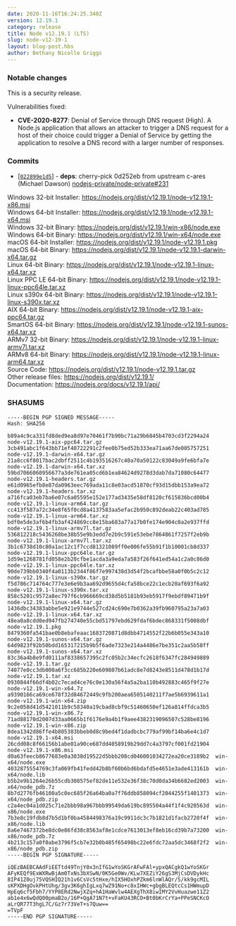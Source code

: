 ```yaml
---
date: 2020-11-16T16:24:25.340Z
version: 12.19.1
category: release
title: Node v12.19.1 (LTS)
slug: node-v12-19-1
layout: blog-post.hbs
author: Bethany Nicolle Griggs
---
```


### Notable changes

This is a security release.

Vulnerabilities fixed:

- **CVE-2020-8277**: Denial of Service through DNS request (High). A Node.js application that allows an attacker to trigger a DNS request for a host of their choice could trigger a Denial of Service by getting the application to resolve a DNS record with a larger number of responses.

### Commits

- [[`022899e1d5`](https://github.com/nodejs/node/commit/022899e1d5)] - **deps**: cherry-pick 0d252eb from upstream c-ares (Michael Dawson) [nodejs-private/node-private#231](https://github.com/nodejs-private/node-private/pull/231)

Windows 32-bit Installer: https://nodejs.org/dist/v12.19.1/node-v12.19.1-x86.msi \
Windows 64-bit Installer: https://nodejs.org/dist/v12.19.1/node-v12.19.1-x64.msi \
Windows 32-bit Binary: https://nodejs.org/dist/v12.19.1/win-x86/node.exe \
Windows 64-bit Binary: https://nodejs.org/dist/v12.19.1/win-x64/node.exe \
macOS 64-bit Installer: https://nodejs.org/dist/v12.19.1/node-v12.19.1.pkg \
macOS 64-bit Binary: https://nodejs.org/dist/v12.19.1/node-v12.19.1-darwin-x64.tar.gz \
Linux 64-bit Binary: https://nodejs.org/dist/v12.19.1/node-v12.19.1-linux-x64.tar.xz \
Linux PPC LE 64-bit Binary: https://nodejs.org/dist/v12.19.1/node-v12.19.1-linux-ppc64le.tar.xz \
Linux s390x 64-bit Binary: https://nodejs.org/dist/v12.19.1/node-v12.19.1-linux-s390x.tar.xz \
AIX 64-bit Binary: https://nodejs.org/dist/v12.19.1/node-v12.19.1-aix-ppc64.tar.gz \
SmartOS 64-bit Binary: https://nodejs.org/dist/v12.19.1/node-v12.19.1-sunos-x64.tar.xz \
ARMv7 32-bit Binary: https://nodejs.org/dist/v12.19.1/node-v12.19.1-linux-armv7l.tar.xz \
ARMv8 64-bit Binary: https://nodejs.org/dist/v12.19.1/node-v12.19.1-linux-arm64.tar.xz \
Source Code: https://nodejs.org/dist/v12.19.1/node-v12.19.1.tar.gz \
Other release files: https://nodejs.org/dist/v12.19.1/ \
Documentation: https://nodejs.org/docs/v12.19.1/api/

### SHASUMS

```
-----BEGIN PGP SIGNED MESSAGE-----
Hash: SHA256

b89a4c9ca331fd8ded9ea8d97e70461f7b90bc71a29b6845b4703cd3f2294a24  node-v12.19.1-aix-ppc64.tar.gz
3cb491abc1f643bb71ef40722291c2fee0b75ed52b333ea71aa67de005757251  node-v12.19.1-darwin-x64.tar.gz
21a8cc6f8017bac2dbff2511c4b193516267c40a70a50122c83049a9fe6bfa7e  node-v12.19.1-darwin-x64.tar.xz
59bd7066060956677a3de761ea05cd6b1ea84624d9278d3dab7da71080c64477  node-v12.19.1-headers.tar.gz
e61d0965efb8e87da0963eec769ada11c8e03acd51870cf93d15dbb153a9ea72  node-v12.19.1-headers.tar.xz
a716fca03eb7ba6e07c6a05595e152e177ad3435e58df8120cf615836bcd00b4  node-v12.19.1-linux-arm64.tar.gz
cc413f587a72c34e8f65f0cd8a4137583aa5efac2b950c892deab22c403ad785  node-v12.19.1-linux-arm64.tar.xz
bdf0e5de3af6b4fb3af424869cc8e15ba683a77a17b0fe174e904c0a2e937ffd  node-v12.19.1-linux-armv7l.tar.gz
536812218c5436268be38b55e9b3edd7e2b9c591e53ebe7864861f7257f2eb9b  node-v12.19.1-linux-armv7l.tar.xz
3b1c6738d10c80a1ac12c1f7ccd81321089ff0e006fe55b91f1b10001cb8d337  node-v12.19.1-linux-ppc64le.tar.gz
1d59e1268781fd058e2b20cfbe1acda3a9eda7a583f26f641ed54a1c2a0c86d0  node-v12.19.1-linux-ppc64le.tar.xz
90de739bb0340f4a0113b2344f86f7e997438d3d54f2bcafbbe58a0f0b5c2c12  node-v12.19.1-linux-s390x.tar.gz
f5d786c714764c777e3e6e9b3aa692d9655d4cfa58bce22c1ecb20af693f6a92  node-v12.19.1-linux-s390x.tar.xz
858c5201c9572a8ec797f6cb966669cd38d5b5181b93eb5917f9ebdf89471b9f  node-v12.19.1-linux-x64.tar.gz
1436dbc34383abbe5e921e9744e527cd24c690e7b0362a39fb960795a23a7a03  node-v12.19.1-linux-x64.tar.xz
48ea0a8cdd0ed947fb274740e55cbd51797ebd629fdaf6bdec868331f5008dbf  node-v12.19.1.pkg
8479360fa541bae0b8ebafeaac1683720871d8dbb4714552f22b6b055e343a10  node-v12.19.1-sunos-x64.tar.gz
64d9823f92b50bdd165317215b9b5f6ade7323e214a4486e7be351c2aa5b58ff  node-v12.19.1-sunos-x64.tar.xz
83c36a4b8e9fd0111af8338657395c2fc05b2c34ecfc2618f6347fc284949889  node-v12.19.1.tar.gz
74077e0cc3db000a6f3cc685b220e609807b61adc8e7d8243e8511d478d1b17d  node-v12.19.1.tar.xz
0930844f66df4b02c7ecad4ce76c0e130a56f4a5a2ba110b492883c465f9f27e  node-v12.19.1-win-x64.7z
a9390166ca69ce678f32d84672449c9fb200aea6505140211f7ae5b6939611a1  node-v12.19.1-win-x64.zip
9c2e058d41d5421011b9c58340a19cbad8cbf9c51460650ef126a814ffdca3b5  node-v12.19.1-win-x86.7z
71ad88170d2007d33aa0665b1f6176e9a4b1f9aee4382319096507c528be8196  node-v12.19.1-win-x86.zip
8dea1342d86ffe4b805383bbeb0d8c9bed4f1dadbcbc779af99bf14ba6e4c1d7  node-v12.19.1-x64.msi
26cdd08c8f66156b1abe01a90ce687dd4058919b29dd7c4a3797cf001fd21904  node-v12.19.1-x86.msi
d0a63feecb8677683e0a3038d19522d5bbb208cd046001034272ea20ce3189b2  win-x64/node.exe
4032875554769c3fa069fb41fedd42b8bf60b6bd6bdafd5e4651e3ade413161b  win-x64/node.lib
b5b2e9b1264e26b55cdb308575ef82de11e532e36f38c70d0da34b6682ed2003  win-x64/node_pdb.7z
8b7d2776fb46100a5c0ec685f26a64ba0a7f76ddb858094cf2044255f1401373  win-x64/node_pdb.zip
c2a4ec04a1d025c71e2bbb98a967bbb99549da619bc895504a44f1f4c920563d  win-x86/node.exe
7b3e8c19fdb8d7b5d1bf0ba4584498376a19c9911dc3c7b1821d1facb2720f4f  win-x86/node.lib
8a6e7467372be8dc0e86fd38c8563af8e1cdce7613013ef8eb16cd39b7a73200  win-x86/node_pdb.7z
4b213c157a0f0abe3796f5cb7e32b0b485f65498bc22e6fdc72aa5dc3468f2f2  win-x86/node_pdb.zip
-----BEGIN PGP SIGNATURE-----

iQEzBAEBCAAdFiEETtd49TnjY0x3nIfG1wYoSKGrAFwFAl+ypxQACgkQ1wYoSKGr
AFyKEQf9ExWXRwBjAm0TxNs3bXSwN/0K5Ge0Wv/KLw7XEZiY26gS3MjCsDVDykHc
8IP41Z0uj75VQSHIQ21h1v6CsVc5tHxe/hIX5HOxhPZkm6lnWlAQr/S/kk9gcMIL
sKPXDHgOvkPHtUhg/3gv3K6ghIgLxq7wZ91No+c8xIHWc+gbgBLEQtcCs1HWmupD
HpEq6cf5Fbh7/YYP8ERd2NwjXZq+hA1HaWvlw4AEXgThX8iwIMY2VvHuazwe11Z2
ab1e4x6wQdQ00pmaB2o/16P+QgA71N7t+vFaKU43RCO+Bt0bKrCrYa+PPeSNCKcO
aLrQR77T3hgL7C/Gz7r73VeT+s7Quw==
=TVpF
-----END PGP SIGNATURE-----

```
